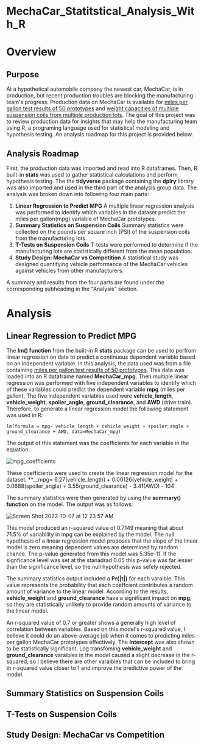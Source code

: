 # MechaCar_Statitstical_Analysis_With_R
# Overview 
## Purpose
At a hypothetical automobile company the newest car, MechaCar, is in production, but recent production troubles are blocking the manufacturing team's progress. Production data on MechaCar is available for [miles per gallon test results of 50 prototypes](Resources/MechaCar_mpg.csv) and [weight capacities of multiple suspension coils from multiple production lots](Resources/Suspension_Coil.csv). The goal of this project was to review production data for insights that may help the manufacturing team using R, a programing language used for statistical modeling and hypothesis testing. An analysis roadmap for this project is provided below.
## Analysis Roadmap
First, the production data was imported and read into R dataframes. Then, R built-in **stats** was used to gather statistical calculations and perform hypothesis testing. The the **tidyverse** package containing the **dplry** library was also imported and used in the third part of the analysis group data. The analysis was broken down into following four main parts:

1. **Linear Regression to Predict MPG**
  A multiple linear regression analysis was performed to identify which variables in the dataset predict the miles per gallon(mpg) variable of MechaCar   prototypes.
2. **Summary Statistics on Suspension Coils**
  Summary statistics were collected on the pounds per square inch (PSI) of the suspension coils from the manufacturing lots.
3. **T-Tests on Suspension Coils**
  T-tests were performed to determine if the manufacturing lots are statistically different from the mean population.
4. **Study Design: MechaCar vs Competition**
  A statistical study was designed quantifying vehicle performance of the MechaCar vehicles against vehicles from other manufacturers.

A summary and results from the four parts are found under the corresponding subheading in the "Analysis" section.
# Analysis 
## Linear Regression to Predict MPG
The **lm() function** from the built-in R **stats** package can be used to perfrom linear regression on data to predict a continuous dependent variable based on an independent variable. In this analysis, the data used was from a file containing [miles per gallon test results of 50 prototypes](Resources/MechaCar_mpg.csv). This data was loaded into an R dataframe named **MechaCar_mpg**. Then multiple linear regression was performed with five independent variables to identify which of these variables could predict the dependent variable **mpg** (miles per gallon). The five independent variables used were **vehicle_length**, **vehicle_weight**, **spoiler_angle**, **ground_clearance**, and **AWD** (drive train). Therefore, to generate a linear regression model the following statement was used in R:
```
lm(formula = mpg~ vehicle_length + cehicle_weight + spoiler_angle + ground_clearance + AWD, data=MechaCar_mpg)
```
The output of this statement was the coefficients for each variable in the equation:

![mpg_coefficients](https://user-images.githubusercontent.com/104794100/194467377-d86dd774-b314-4884-af7f-d4e6ee723d5e.png)

These coefficients were used to create the linear regression model for the dataset: 
**__mpg= 6.27(vehicle_length) + 0.00126(vehicle_weight) + 0.0688(spoiler_angle) + 3.55(ground_clearance) - 3.41(AWD) - 104

The summary statistics were then generated by using the **summary() function** on the model. The output was as follows:

![Screen Shot 2022-10-07 at 12 23 57 AM](https://user-images.githubusercontent.com/104794100/194469469-fad4fbcc-fd70-41fe-866d-1b20156ca6dc.png)

This model produced an r-squared value of 0.7149 meaning that about 71.5% of variability in mpg can be explained by the model.
The null hypothesis of a linear regression model proposes that the slope of the linear model is zero meaning dependent values are determined by random chance. The p-value generated from this model was 5.35e-11. If the signficance level was set at the stanadrad 0.05 this p-value was far lesser than the significance level, so the null hypothesis was sefely rejected.

The summary statistics output included a **Pr(|t|)** for each varaible. This value represents the probability that each coeffcient contributes a random amount of variance to the linear model. According to the results, **vehicle_weight** and **ground_clearance** have a significant impact on **mpg**, so they are statistically unlikely to provide random amounts of variance to the linear model. 

An r-squared value of 0.7 or greater shows a generally high level of correlation between variables. Based on this model's r-squared value, I believe it could do an above-average job when it comes to predicting miles per gallon MechaCar prototypes effectively. The **Intercept** was also shown to be statistically significant. Log transfoming **vehicle_weight** and **ground_clearance** varaibles in the model caused a slight decrease in the r-squared, so  I believe there are other varaibles that can be included to bring th r-squared value closer to 1 and improve the predictive power of the model. 




## Summary Statistics on Suspension Coils
## T-Tests on Suspension Coils
## Study Design: MechaCar vs Competition
